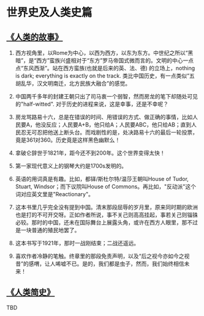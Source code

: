 # 世界史及人类史篇

## [《人类的故事》](https://book.douban.com/subject/1063736/)

1. 西方视角里，以Rome为中心，以西为西方，以东为东方。中世纪之所以“黑暗”，是“西方”蛮族兴盛相对于“东方”罗马帝国式微而言的。文明的中心一点点“东风西渐”。站在西方蛮族(也就是后来的英、法、德) 的立场上，nothing is dark; everything is exactly on the track. 类比中国历史，有一点类似“五胡乱华，汉文明南迁，北方民族大融合”的感觉。

2. 中国两千多年的封建王朝只出了司马衷一个弱智，然而房龙的笔下却随处可见的"half-witted". 对于历史的进程来说，这是幸事，还是不幸呢？

3. 房龙骂路易十六，总是在错误的时间、用错误的方式、做正确的事情，比如人民要A，他没反应；人民要A+B，他只给A；人民要ABC，他只给AB；直到人民忍无可忍把他送上断头台。而戏剧性的是，处决路易十六的最后一轮投票，竟是361对360。历史竟是这样黑色幽默么！

4. 拿破仑辞世于1821年，距今还不到200年。这个世界变得太快！

5. 第一家现代意义上的钢琴大约是1700s发明的。

6. 英语的用词真是有趣。比如，都铎/斯杜尔特/温莎王朝叫House of Tudor, Stuart, Windsor；而下议院叫House of Commons。再比如，"反动派"这个词对应英文里是"Reactionary"。

7. 这本书里几乎完全没有提到中国。清末那段屈辱的岁月里，原来同时期的欧洲也是打的不可开交呀。正如作者所说，事不关己则高高挂起，事若关己则锱铢必较。那时的中国，还未在国际舞台上展露头角，或许在西方人眼里，那不过是一块普通的殖民地罢了。

8. 这本书写于1921年，那时一战刚结束；二战还遥远。

10. 喜欢作者冷静的笔触。终章里的那段免责声明，以及“后之视今亦如今之视昔”的感喟，让人唏嘘不已。是的，我们都是虫子，然而，我们始终相信未来！

## [《人类简史》](https://book.douban.com/subject/25985021/)

TBD